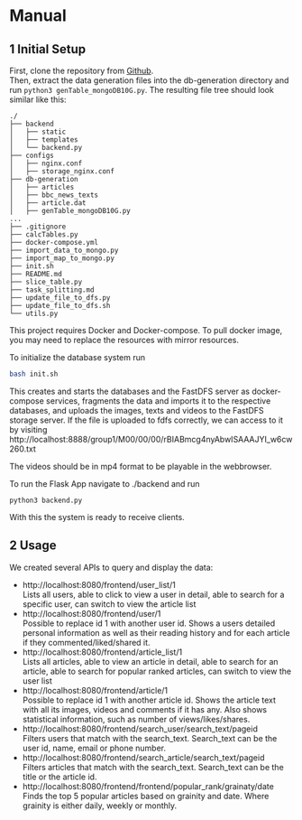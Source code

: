 # Manual

## 1 Initial Setup

First, clone the repository from [Github](https://github.com/linny2002/DDBS).  
Then, extract the data generation files into the db-generation directory and run `python3 genTable_mongoDB10G.py`. The resulting file tree should look similar like this:  

```
./
├── backend
│   ├── static
│   ├── templates
│   └── backend.py
├── configs
│   ├── nginx.conf
│   ├── storage_nginx.conf
├── db-generation
│   ├── articles
│   ├── bbc_news_texts
│   ├── article.dat
│   ├── genTable_mongoDB10G.py
...
├── .gitignore
├── calcTables.py
├── docker-compose.yml
├── import_data_to_mongo.py
├── import_map_to_mongo.py
├── init.sh
├── README.md
├── slice_table.py
├── task_splitting.md
├── update_file_to_dfs.py
├── update_file_to_dfs.sh
└── utils.py
```
This project requires Docker and Docker-compose. To pull docker image, you may need to replace the resources with mirror resources.  

To initialize the database system run

```bash
bash init.sh
```

This creates and starts the databases and the FastDFS server as docker-compose services, fragments the data and imports it to the respective databases, and uploads the images, texts and videos to the FastDFS storage server.
If the file is uploaded to fdfs correctly, we can access to it by visiting http://localhost:8888/group1/M00/00/00/rBIABmcg4nyAbwISAAAJYI_w6cw260.txt   

The videos should be in mp4 format to be playable in the webbrowser.

To run the Flask App navigate to ./backend and run 

```
python3 backend.py
```

With this the system is ready to receive clients.

## 2 Usage

We created several APIs to query and display the data:

- http://localhost:8080/frontend/user_list/1  
  Lists all users, able to click to view a user in detail, able to search for a specific user, can switch to view the article list
- http://localhost:8080/frontend/user/1  
  Possible to replace id 1 with another user id. Shows a users detailed personal information as well as their reading history and for each article if they commented/liked/shared it.
- http://localhost:8080/frontend/article_list/1  
  Lists all articles, able to view an article in detail, able to search for an article, able to search for popular ranked articles, can switch to view the user list  
- http://localhost:8080/frontend/article/1  
  Possible to replace id 1 with another article id. Shows the article text with all its images, videos and comments if it has any. Also shows statistical information, such as number of views/likes/shares.
- http://localhost:8080/frontend/search_user/search_text/pageid  
  Filters users that match with the search_text. Search_text can be the user id, name, email or phone number.
- http://localhost:8080/frontend/search_article/search_text/pageid  
  Filters articles that match with the search_text. Search_text can be the title or the article id.
- http://localhost:8080/frontend/frontend/popular_rank/grainaty/date  
  Finds the top 5 popular articles based on grainity and date. Where grainity is either daily, weekly or monthly.